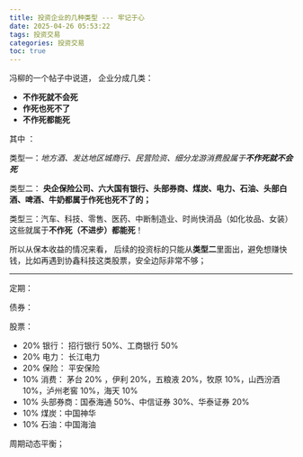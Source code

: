 ```yaml
---
title: 投资企业的几种类型 --- 牢记于心
date: 2025-04-26 05:53:22
tags: 投资交易
categories: 投资交易
toc: true
---
```

冯柳的一个帖子中说道， 企业分成几类：

*  **不作死就不会死**
*  **作死也死不了**
*  **不作死都能死**

其中 ：

类型一：*地方酒、发达地区城商行、民营险资、细分龙游消费股属于**不作死就不会死***

类型二： **央企保险公司、六大国有银行、头部券商、煤炭、电力、石油、头部白酒、啤酒、牛奶都属于作死也死不了的；**

类型三：汽车、科技、零售、医药、中断制造业、时尚快消品（如化妆品、女装）这些就属于**不作死（不进步）都能死**！


所以从保本收益的情况来看， 后续的投资标的只能从**类型二**里面出，避免想赚快钱，比如再遇到协鑫科技这类股票，安全边际非常不够；

---

定期：

债券：

股票：  
* 20% 银行： 招行银行 50%、工商银行 50%
* 20% 电力： 长江电力
* 20% 保险： 平安保险
* 10% 消费： 茅台 20% ，伊利 20%，五粮液 20%，牧原 10%，山西汾酒 10%，泸州老窖 10%，海天 10%
* 10% 头部券商：国泰海通 50%、中信证券 30%、华泰证券 20%
* 10% 煤炭：中国神华
* 10% 石油：中国海油

周期动态平衡；

